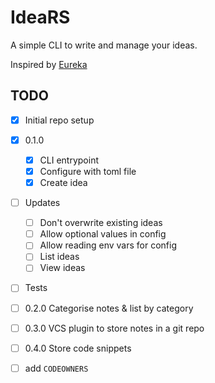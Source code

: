 # IdeaRS
A simple CLI to write and manage your ideas.

Inspired by [Eureka][eureka]

## TODO
 - [x] Initial repo setup
 - [x] 0.1.0
    - [x] CLI entrypoint
    - [x] Configure with toml file
    - [x] Create idea
 - [ ] Updates
    - [ ] Don't overwrite existing ideas
    - [ ] Allow optional values in config
    - [ ] Allow reading env vars for config
    - [ ] List ideas
    - [ ] View ideas
 - [ ] Tests
 - [ ] 0.2.0 Categorise notes & list by category
 - [ ] 0.3.0 VCS plugin to store notes in a git repo
 - [ ] 0.4.0 Store code snippets
 - [ ] add `CODEOWNERS`


[eureka]: https://github.com/simeg/eureka/
